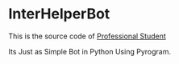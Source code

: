 # InterHelperBot 
This is the source code of [Professional Student](https://t.me/InterHelperBot)

Its Just as Simple Bot in Python Using Pyrogram.



